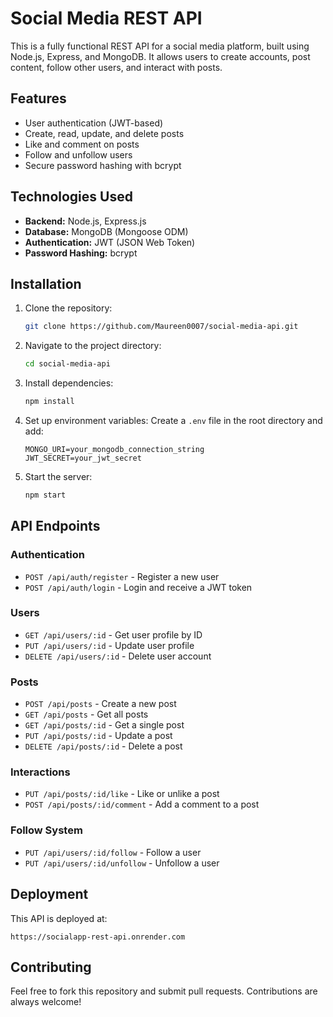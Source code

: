 # Social Media REST API

This is a fully functional REST API for a social media platform, built using Node.js, Express, and MongoDB. It allows users to create accounts, post content, follow other users, and interact with posts.

## Features

- User authentication (JWT-based)
- Create, read, update, and delete posts
- Like and comment on posts
- Follow and unfollow users
- Secure password hashing with bcrypt

## Technologies Used

- **Backend:** Node.js, Express.js
- **Database:** MongoDB (Mongoose ODM)
- **Authentication:** JWT (JSON Web Token)
- **Password Hashing:** bcrypt

## Installation

1. Clone the repository:
   ```bash
   git clone https://github.com/Maureen0007/social-media-api.git
   ```
2. Navigate to the project directory:
   ```bash
   cd social-media-api
   ```
3. Install dependencies:
   ```bash
   npm install
   ```
4. Set up environment variables:
   Create a `.env` file in the root directory and add:
   ```env
   MONGO_URI=your_mongodb_connection_string
   JWT_SECRET=your_jwt_secret
   ```
5. Start the server:
   ```bash
   npm start
   ```

## API Endpoints

### Authentication
- `POST /api/auth/register` - Register a new user
- `POST /api/auth/login` - Login and receive a JWT token

### Users
- `GET /api/users/:id` - Get user profile by ID
- `PUT /api/users/:id` - Update user profile
- `DELETE /api/users/:id` - Delete user account

### Posts
- `POST /api/posts` - Create a new post
- `GET /api/posts` - Get all posts
- `GET /api/posts/:id` - Get a single post
- `PUT /api/posts/:id` - Update a post
- `DELETE /api/posts/:id` - Delete a post

### Interactions
- `PUT /api/posts/:id/like` - Like or unlike a post
- `POST /api/posts/:id/comment` - Add a comment to a post

### Follow System
- `PUT /api/users/:id/follow` - Follow a user
- `PUT /api/users/:id/unfollow` - Unfollow a user

## Deployment
This API is deployed at:
```
https://socialapp-rest-api.onrender.com
```

## Contributing
Feel free to fork this repository and submit pull requests. Contributions are always welcome!




